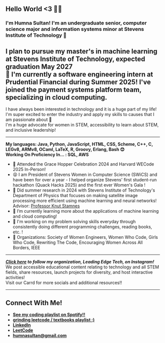 ## Hello World <3 👩‍💻
### I'm Humna Sultan! I'm an undergraduate senior, computer science major and information systems minor at Stevens Institute of Technology 🦆       
I plan to pursue my master's in machine learning at Stevens Institute of Technology, expected graduation May 2027    
🎉 I'm currently a software engineering intern at Prudential Financial during Summer 2025!
I've joined the payment systems platform team, specializing in cloud computing.
-
I have always been interested in technology and it is a huge part of my life! I'm super excited to enter the industry and apply my skills to causes that I am passionate about 💜  
I'm a huge advocate for women in STEM, accessibility to learn about STEM, and inclusive leadership!  

---

**My languages: Java, Python, JavaScript, HTML, CSS, Scheme, C++, C, LEGv8, ARMv8, OCaml, LaTeX, R, Groovy, Erlang, Bash 😊**  
**Working On Proficiency In... : SQL, AWS**
- 🤭 Attended the Grace Hopper Celebration 2024 and Harvard WECode 2025 In-Person!
- 😝 I am President of Stevens Women in Computer Science (SWiCS) and have been for over a year - I helped organize Stevens' first student-run hackathon (Quack Hacks 2025) and the first ever Women's Gala !
- 🚀 Did summer research in 2024 with Stevens Institute of Technology's Department of Physics that focuses on making satellite image processing more efficient using machine learning and neural networks! Advisor: [Professor Knut Stamnes](https://www.stevens.edu/profile/kstamnes)  
- 🌱 I’m currently learning more about the applications of machine learning and cloud computing!
- 🤩 I'm working on my problem solving skills everyday through consistently doing different programming challenges, reading books, etc. !
- 👾 Organizations: Society of Women Engineers, Women Who Code, Girls Who Code, Rewriting The Code, Encouraging Women Across All Borders, IEEE  

---

_**[Click here](https://www.instagram.com/leadingedge.tech/) to follow my organization, Leading Edge Tech, on Instagram!**_  
We post accessible educational content relating to technology and all STEM fields, share resources, launch projects for diversity, and host interactive activities!  
Visit our Carrd for more socials and additional resources!!

---

## Connect With Me!
- **[See my coding playlist on Spotify!!](https://open.spotify.com/playlist/2XcpOFixCnc8DHQ5OwGz06?si=8e0eb76396a54302)**
- **[grinding leetcode / textbooks playlist :)](https://open.spotify.com/playlist/7ljQlZ9FvgmMBKl9eLyIvj?si=68eadee1e5e74505)**
- **[LinkedIn](https://www.linkedin.com/in/humna-sultan/)**   
- **[LeetCode](https://leetcode.com/humnasul/)**
- **[humnasultan@gmail.com](mailto:humnasultan@gmail.com)**
<!--
**humnasul/humnasul** is a ✨ _special_ ✨ repository because its `README.md` (this file) appears on your GitHub profile.

Here are some ideas to get you started:

- 🔭 I’m currently working on ...
- 🌱 I’m currently learning ...
- 👯 I’m looking to collaborate on ...
- 🤔 I’m looking for help with ...
- 💬 Ask me about ...
- 📫 How to reach me: ...
- 😄 Pronouns: ...
- ⚡ Fun fact: ...
-->
